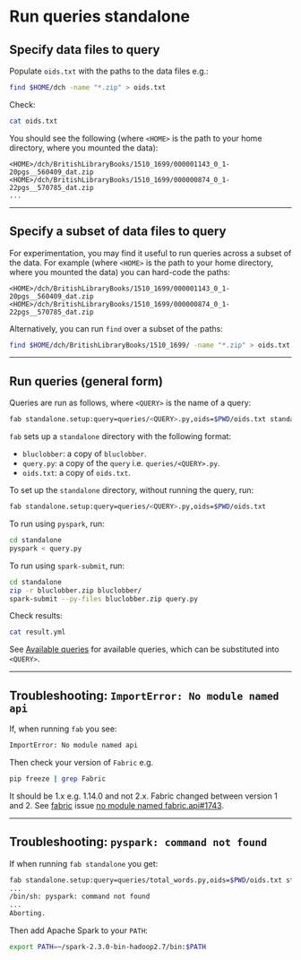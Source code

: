 # Run queries standalone

## Specify data files to query

Populate `oids.txt` with the paths to the data files e.g.:

```bash
find $HOME/dch -name "*.zip" > oids.txt
```

Check:

```bash
cat oids.txt
```

You should see the following (where `<HOME>` is the path to your home directory, where you mounted the data):

```
<HOME>/dch/BritishLibraryBooks/1510_1699/000001143_0_1-20pgs__560409_dat.zip
<HOME>/dch/BritishLibraryBooks/1510_1699/000000874_0_1-22pgs__570785_dat.zip
...
```

---

## Specify a subset of data files to query

For experimentation, you may find it useful to run queries across a subset of the data. For example (where `<HOME>` is the path to your home directory, where you mounted the data) you can hard-code the paths:

```
<HOME>/dch/BritishLibraryBooks/1510_1699/000001143_0_1-20pgs__560409_dat.zip
<HOME>/dch/BritishLibraryBooks/1510_1699/000000874_0_1-22pgs__570785_dat.zip
```

Alternatively, you can run `find` over a subset of the paths:

```bash
find $HOME/dch/BritishLibraryBooks/1510_1699/ -name "*.zip" > oids.txt
```

---

## Run queries (general form)

Queries are run as follows, where `<QUERY>` is the name of a query:

```bash
fab standalone.setup:query=queries/<QUERY>.py,oids=$PWD/oids.txt standalone.test
```

`fab` sets up a `standalone` directory with the following format:

* `bluclobber`: a copy of `bluclobber`.
* `query.py`: a copy of the `query` i.e. `queries/<QUERY>.py`.
* `oids.txt`: a copy of `oids.txt`.

To set up the `standalone` directory, without running the query, run:

```bash
fab standalone.setup:query=queries/<QUERY>.py,oids=$PWD/oids.txt
```

To run using `pyspark`, run:

```bash
cd standalone
pyspark < query.py
```

To run using `spark-submit`, run:

```bash
cd standalone
zip -r bluclobber.zip bluclobber/
spark-submit --py-files bluclobber.zip query.py
```

Check results:

```bash
cat result.yml 
```

See [Available queries](../queries.md) for available queries, which can be substituted into `<QUERY>`.

---

## Troubleshooting: `ImportError: No module named api`

If, when running `fab` you see:

```bash
ImportError: No module named api
```

Then check your version of `Fabric` e.g.

```bash
pip freeze | grep Fabric
```

It should be 1.x e.g. 1.14.0 and not 2.x. Fabric changed between version 1 and 2. See [fabric](https://github.com/fabric/fabric/issues/1743) issue [no module named fabric.api#1743](https://github.com/fabric/fabric/issues/1743).

---

## Troubleshooting: `pyspark: command not found`

If when running `fab standalone` you get:

```bash
fab standalone.setup:query=queries/total_words.py,oids=$PWD/oids.txt standalone.test
...
/bin/sh: pyspark: command not found
...
Aborting.
```

Then add Apache Spark to your `PATH`:

```bash
export PATH=~/spark-2.3.0-bin-hadoop2.7/bin:$PATH
```
